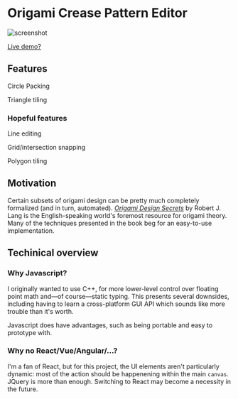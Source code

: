 # Origami Crease Pattern Editor

![screenshot](https://raw.githubusercontent.com/jeromew21/crease-pattern-editor/master/resources/2021-04-08_04-02.png)

[Live demo?](https://jerome.cloud/demos/crease-pattern-editor/)

## Features

Circle Packing

Triangle tiling

### Hopeful features

Line editing

Grid/intersection snapping

Polygon tiling

## Motivation

Certain subsets of origami design can be pretty much completely formalized (and in turn, automated). _[Origami Design Secrets](https://www.amazon.com/Origami-Design-Secrets-Mathematical-Methods/dp/1568814364)_ by Robert J. Lang is the English-speaking world's foremost resource for origami theory. Many of the techniques presented in the book beg for an easy-to-use implementation.

## Techinical overview

### Why Javascript?

I originally wanted to use C++, for more lower-level control over floating point math and—of course—static typing. This presents several downsides, including having to learn a cross-platform GUI API which sounds like more trouble than it's worth.

Javascript does have advantages, such as being portable and easy to prototype with.

### Why no React/Vue/Angular/...?

I'm a fan of React, but for this project, the UI elements aren't particularly dynamic: most of the action should be happenening within the main `canvas`. JQuery is more than enough. Switching to React may become a necessity in the future.
